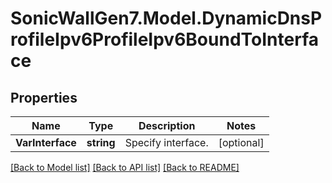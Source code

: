 # SonicWallGen7.Model.DynamicDnsProfileIpv6ProfileIpv6BoundToInterface

## Properties

Name | Type | Description | Notes
------------ | ------------- | ------------- | -------------
**VarInterface** | **string** | Specify interface. | [optional] 

[[Back to Model list]](../README.md#documentation-for-models) [[Back to API list]](../README.md#documentation-for-api-endpoints) [[Back to README]](../README.md)


